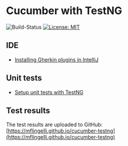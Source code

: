 # Cucumber with TestNG
![Build-Status](https://github.com/mflingelli/cucumber-testng/actions/workflows/ci.yml/badge.svg)
[![License: MIT](https://img.shields.io/badge/License-MIT-blue.svg)](https://opensource.org/licenses/MIT)

## IDE

* [Installing Gherkin plugins in IntelliJ](doc/intellij.md)

## Unit tests

* [Setup unit tests with TestNG](doc/testng.md)

## Test results

The test results are uploaded to GitHub: [https://mflingelli.github.io/cucumber-testng](https://mflingelli.github.io/cucumber-testng)
